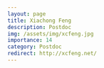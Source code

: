 ```yaml
---
layout: page
title: Xiachong Feng
description: Postdoc
img: /assets/img/xcfeng.jpg
importance: 14
category: Postdoc
redirect: http://xcfeng.net/
---
```

